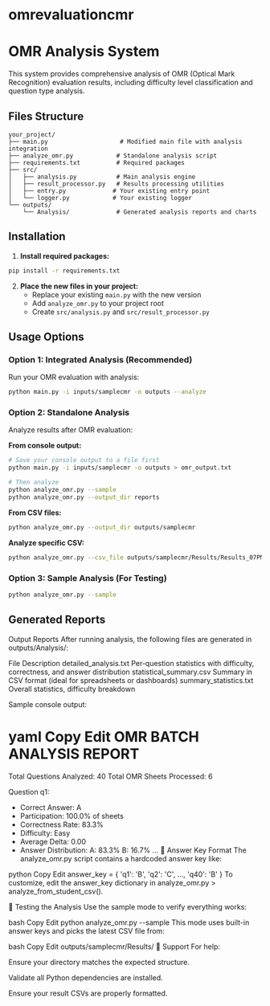 # omrevaluationcmr
# OMR Analysis System

This system provides comprehensive analysis of OMR (Optical Mark Recognition) evaluation results, including difficulty level classification and question type analysis.

## Files Structure

```
your_project/
├── main.py                    # Modified main file with analysis integration
├── analyze_omr.py            # Standalone analysis script
├── requirements.txt          # Required packages
├── src/
│   ├── analysis.py           # Main analysis engine
│   ├── result_processor.py   # Results processing utilities
│   ├── entry.py             # Your existing entry point
│   └── logger.py            # Your existing logger
└── outputs/
    └── Analysis/             # Generated analysis reports and charts
```

## Installation

1. **Install required packages:**
```bash
pip install -r requirements.txt
```

2. **Place the new files in your project:**
   - Replace your existing `main.py` with the new version
   - Add `analyze_omr.py` to your project root
   - Create `src/analysis.py` and `src/result_processor.py`

## Usage Options

### Option 1: Integrated Analysis (Recommended)
Run your OMR evaluation with analysis:
```bash
python main.py -i inputs/samplecmr -o outputs --analyze
```

### Option 2: Standalone Analysis
Analyze results after OMR evaluation:

**From console output:**
```bash
# Save your console output to a file first
python main.py -i inputs/samplecmr -o outputs > omr_output.txt

# Then analyze
python analyze_omr.py --sample
python analyze_omr.py --output_dir reports

```

**From CSV files:**
```bash
python analyze_omr.py --output_dir outputs/samplecmr
```

**Analyze specific CSV:**
```bash
python analyze_omr.py --csv_file outputs/samplecmr/Results/Results_07PM.csv
```

### Option 3: Sample Analysis (For Testing)
```bash
python analyze_omr.py --sample
```

## Generated Reports

Output Reports
After running analysis, the following files are generated in outputs/Analysis/:

File	Description
detailed_analysis.txt	Per-question statistics with difficulty, correctness, and answer distribution
statistical_summary.csv	Summary in CSV format (ideal for spreadsheets or dashboards)
summary_statistics.txt	Overall statistics, difficulty breakdown

Sample console output:

yaml
Copy
Edit
OMR BATCH ANALYSIS REPORT
=========================

Total Questions Analyzed: 40
Total OMR Sheets Processed: 6

Question q1:
- Correct Answer: A
- Participation: 100.0% of sheets
- Correctness Rate: 83.3%
- Difficulty: Easy
- Average Delta: 0.00
- Answer Distribution:
  A: 83.3%
  B: 16.7%
...
📌 Answer Key Format
The analyze_omr.py script contains a hardcoded answer key like:

python
Copy
Edit
answer_key = {
    'q1': 'B', 'q2': 'C', ..., 'q40': 'B'
}
To customize, edit the answer_key dictionary in analyze_omr.py > analyze_from_student_csv().

🧪 Testing the Analysis
Use the sample mode to verify everything works:

bash
Copy
Edit
python analyze_omr.py --sample
This mode uses built-in answer keys and picks the latest CSV file from:

bash
Copy
Edit
outputs/samplecmr/Results/
🙋 Support
For help:

Ensure your directory matches the expected structure.

Validate all Python dependencies are installed.

Ensure your result CSVs are properly formatted.

